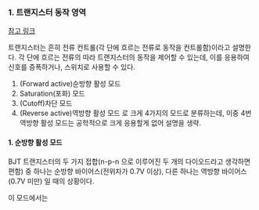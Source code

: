 
### 1. 트랜지스터 동작 영역

[참고 링크](http://www.ktword.co.kr/test/view/view.php?no=4498)

트랜지스터는 흔히 전류 컨트롤(각 단에 흐르는 전류로 동작을 컨트롤함)이라고 설명한다.
각 단에 흐르는 전류의 따라 트랜지스터의 동작을 제어할 수 있는데, 이를 응용하여 신호를 증폭하거나, 스위치로 사용할 수 있다.

1. (Forward active)순방향 활성 모드
2. Saturation(포화) 모드
3. (Cutoff)차단 모드
4. (Reverse active)역방향 활성 모드
로 크게 4가지의 모드로 분류하는데, 이중 4번 역방향 활성 모드는 공학적으로 크게 응용할게 없어 설명을 생략.

#### 1. 순방향 활성 모드

BJT 트랜지스터의 두 가지 접합(n-p-n 으로 이루어진 두 개의 다이오드라고 생각하면 편함) 중 하나는 순방향 바이어스(전위차가 0.7V 이상), 다른 하나는 역방향 바이어스(0.7V 미만) 일 때의 상황이다.

이 모드에서는 